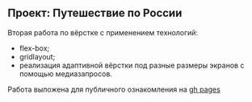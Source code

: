 Проект: Путешествие по России
---

Вторая работа по вёрстке с применением технологий:
- flex-box;
- gridlayout;
- реализация адаптивной вёрстки под разные размеры экранов с помощью медиазапросов.

Работа выложена для публичного ознакомления на [gh pages](https://goplomah.github.io/russian-travel/)

